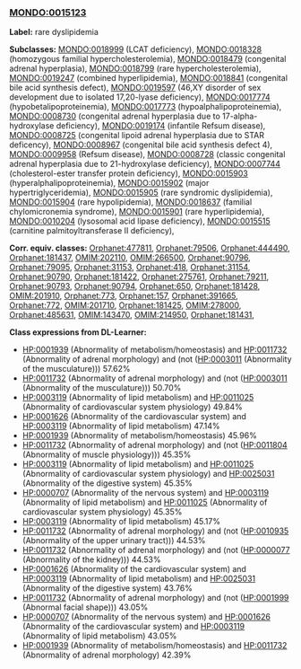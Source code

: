 
### [MONDO:0015123](http://purl.obolibrary.org/obo/MONDO_0015123)
**Label:** rare dyslipidemia

**Subclasses:** [MONDO:0018999](http://purl.obolibrary.org/obo/MONDO_0018999) (LCAT deficiency), [MONDO:0018328](http://purl.obolibrary.org/obo/MONDO_0018328) (homozygous familial hypercholesterolemia), [MONDO:0018479](http://purl.obolibrary.org/obo/MONDO_0018479) (congenital adrenal hyperplasia), [MONDO:0018799](http://purl.obolibrary.org/obo/MONDO_0018799) (rare hypercholesterolemia), [MONDO:0019247](http://purl.obolibrary.org/obo/MONDO_0019247) (combined hyperlipidemia), [MONDO:0018841](http://purl.obolibrary.org/obo/MONDO_0018841) (congenital bile acid synthesis defect), [MONDO:0019597](http://purl.obolibrary.org/obo/MONDO_0019597) (46,XY disorder of sex development due to isolated 17,20-lyase deficiency), [MONDO:0017774](http://purl.obolibrary.org/obo/MONDO_0017774) (hypobetalipoproteinemia), [MONDO:0017773](http://purl.obolibrary.org/obo/MONDO_0017773) (hypoalphalipoproteinemia), [MONDO:0008730](http://purl.obolibrary.org/obo/MONDO_0008730) (congenital adrenal hyperplasia due to 17-alpha-hydroxylase deficiency), [MONDO:0019174](http://purl.obolibrary.org/obo/MONDO_0019174) (infantile Refsum disease), [MONDO:0008725](http://purl.obolibrary.org/obo/MONDO_0008725) (congenital lipoid adrenal hyperplasia due to STAR deficency), [MONDO:0008967](http://purl.obolibrary.org/obo/MONDO_0008967) (congenital bile acid synthesis defect 4), [MONDO:0009958](http://purl.obolibrary.org/obo/MONDO_0009958) (Refsum disease), [MONDO:0008728](http://purl.obolibrary.org/obo/MONDO_0008728) (classic congenital adrenal hyperplasia due to 21-hydroxylase deficiency), [MONDO:0007744](http://purl.obolibrary.org/obo/MONDO_0007744) (cholesterol-ester transfer protein deficiency), [MONDO:0015903](http://purl.obolibrary.org/obo/MONDO_0015903) (hyperalphalipoproteinemia), [MONDO:0015902](http://purl.obolibrary.org/obo/MONDO_0015902) (major hypertriglyceridemia), [MONDO:0015905](http://purl.obolibrary.org/obo/MONDO_0015905) (rare syndromic dyslipidemia), [MONDO:0015904](http://purl.obolibrary.org/obo/MONDO_0015904) (rare hypolipidemia), [MONDO:0018637](http://purl.obolibrary.org/obo/MONDO_0018637) (familial chylomicronemia syndrome), [MONDO:0015901](http://purl.obolibrary.org/obo/MONDO_0015901) (rare hyperlipidemia), [MONDO:0010204](http://purl.obolibrary.org/obo/MONDO_0010204) (lysosomal acid lipase deficiency), [MONDO:0015515](http://purl.obolibrary.org/obo/MONDO_0015515) (carnitine palmitoyltransferase II deficiency), 

**Corr. equiv. classes:** [Orphanet:477811](http://www.orpha.net/ORDO/Orphanet_477811), [Orphanet:79506](http://www.orpha.net/ORDO/Orphanet_79506), [Orphanet:444490](http://www.orpha.net/ORDO/Orphanet_444490), [Orphanet:181437](http://www.orpha.net/ORDO/Orphanet_181437), [OMIM:202110](http://purl.obolibrary.org/obo/OMIM_202110), [OMIM:266500](http://purl.obolibrary.org/obo/OMIM_266500), [Orphanet:90796](http://www.orpha.net/ORDO/Orphanet_90796), [Orphanet:79095](http://www.orpha.net/ORDO/Orphanet_79095), [Orphanet:31153](http://www.orpha.net/ORDO/Orphanet_31153), [Orphanet:418](http://www.orpha.net/ORDO/Orphanet_418), [Orphanet:31154](http://www.orpha.net/ORDO/Orphanet_31154), [Orphanet:90790](http://www.orpha.net/ORDO/Orphanet_90790), [Orphanet:181422](http://www.orpha.net/ORDO/Orphanet_181422), [Orphanet:275761](http://www.orpha.net/ORDO/Orphanet_275761), [Orphanet:79211](http://www.orpha.net/ORDO/Orphanet_79211), [Orphanet:90793](http://www.orpha.net/ORDO/Orphanet_90793), [Orphanet:90794](http://www.orpha.net/ORDO/Orphanet_90794), [Orphanet:650](http://www.orpha.net/ORDO/Orphanet_650), [Orphanet:181428](http://www.orpha.net/ORDO/Orphanet_181428), [OMIM:201910](http://purl.obolibrary.org/obo/OMIM_201910), [Orphanet:773](http://www.orpha.net/ORDO/Orphanet_773), [Orphanet:157](http://www.orpha.net/ORDO/Orphanet_157), [Orphanet:391665](http://www.orpha.net/ORDO/Orphanet_391665), [Orphanet:772](http://www.orpha.net/ORDO/Orphanet_772), [OMIM:201710](http://purl.obolibrary.org/obo/OMIM_201710), [Orphanet:181425](http://www.orpha.net/ORDO/Orphanet_181425), [OMIM:278000](http://purl.obolibrary.org/obo/OMIM_278000), [Orphanet:485631](http://www.orpha.net/ORDO/Orphanet_485631), [OMIM:143470](http://purl.obolibrary.org/obo/OMIM_143470), [OMIM:214950](http://purl.obolibrary.org/obo/OMIM_214950), [Orphanet:181431](http://www.orpha.net/ORDO/Orphanet_181431), 

**Class expressions from DL-Learner:**

- [HP:0001939](http://purl.obolibrary.org/obo/HP_0001939) (Abnormality of metabolism/homeostasis) and [HP:0011732](http://purl.obolibrary.org/obo/HP_0011732) (Abnormality of adrenal morphology) and (not ([HP:0003011](http://purl.obolibrary.org/obo/HP_0003011) (Abnormality of the musculature))) 57.62%
- [HP:0011732](http://purl.obolibrary.org/obo/HP_0011732) (Abnormality of adrenal morphology) and (not ([HP:0003011](http://purl.obolibrary.org/obo/HP_0003011) (Abnormality of the musculature))) 50.70%
- [HP:0003119](http://purl.obolibrary.org/obo/HP_0003119) (Abnormality of lipid metabolism) and [HP:0011025](http://purl.obolibrary.org/obo/HP_0011025) (Abnormality of cardiovascular system physiology) 49.84%
- [HP:0001626](http://purl.obolibrary.org/obo/HP_0001626) (Abnormality of the cardiovascular system) and [HP:0003119](http://purl.obolibrary.org/obo/HP_0003119) (Abnormality of lipid metabolism) 47.14%
- [HP:0001939](http://purl.obolibrary.org/obo/HP_0001939) (Abnormality of metabolism/homeostasis) 45.96%
- [HP:0011732](http://purl.obolibrary.org/obo/HP_0011732) (Abnormality of adrenal morphology) and (not ([HP:0011804](http://purl.obolibrary.org/obo/HP_0011804) (Abnormality of muscle physiology))) 45.35%
- [HP:0003119](http://purl.obolibrary.org/obo/HP_0003119) (Abnormality of lipid metabolism) and [HP:0011025](http://purl.obolibrary.org/obo/HP_0011025) (Abnormality of cardiovascular system physiology) and [HP:0025031](http://purl.obolibrary.org/obo/HP_0025031) (Abnormality of the digestive system) 45.35%
- [HP:0000707](http://purl.obolibrary.org/obo/HP_0000707) (Abnormality of the nervous system) and [HP:0003119](http://purl.obolibrary.org/obo/HP_0003119) (Abnormality of lipid metabolism) and [HP:0011025](http://purl.obolibrary.org/obo/HP_0011025) (Abnormality of cardiovascular system physiology) 45.35%
- [HP:0003119](http://purl.obolibrary.org/obo/HP_0003119) (Abnormality of lipid metabolism) 45.17%
- [HP:0011732](http://purl.obolibrary.org/obo/HP_0011732) (Abnormality of adrenal morphology) and (not ([HP:0010935](http://purl.obolibrary.org/obo/HP_0010935) (Abnormality of the upper urinary tract))) 44.53%
- [HP:0011732](http://purl.obolibrary.org/obo/HP_0011732) (Abnormality of adrenal morphology) and (not ([HP:0000077](http://purl.obolibrary.org/obo/HP_0000077) (Abnormality of the kidney))) 44.53%
- [HP:0001626](http://purl.obolibrary.org/obo/HP_0001626) (Abnormality of the cardiovascular system) and [HP:0003119](http://purl.obolibrary.org/obo/HP_0003119) (Abnormality of lipid metabolism) and [HP:0025031](http://purl.obolibrary.org/obo/HP_0025031) (Abnormality of the digestive system) 43.76%
- [HP:0011732](http://purl.obolibrary.org/obo/HP_0011732) (Abnormality of adrenal morphology) and (not ([HP:0001999](http://purl.obolibrary.org/obo/HP_0001999) (Abnormal facial shape))) 43.05%
- [HP:0000707](http://purl.obolibrary.org/obo/HP_0000707) (Abnormality of the nervous system) and [HP:0001626](http://purl.obolibrary.org/obo/HP_0001626) (Abnormality of the cardiovascular system) and [HP:0003119](http://purl.obolibrary.org/obo/HP_0003119) (Abnormality of lipid metabolism) 43.05%
- [HP:0001939](http://purl.obolibrary.org/obo/HP_0001939) (Abnormality of metabolism/homeostasis) and [HP:0011732](http://purl.obolibrary.org/obo/HP_0011732) (Abnormality of adrenal morphology) 42.39%



